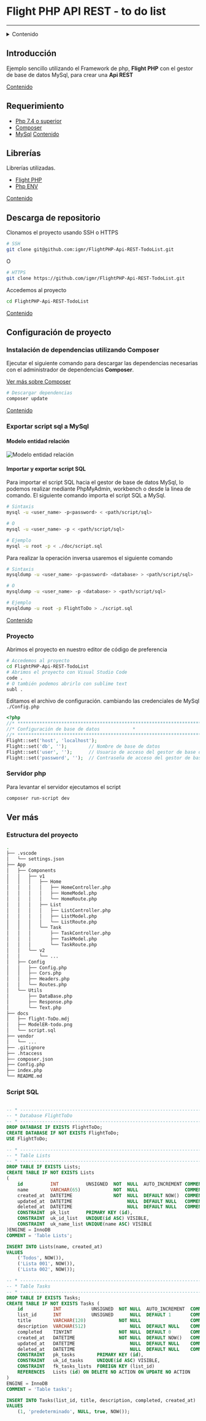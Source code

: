 # Flight PHP API REST - to do list

---

<a name="contenido"></a>

<details>

<summary>Contenido</summary>

* [Introducción](#introduccion)
* [Requerimientos](#requerimientos)
* [Librerías](#librerias)
* [Descarga de repositorio](#repositorio)
* [Proyecto](#proyecto)
  * [Instalación de dependencias utilizando Composer](#composer)
  * [Exportar script sql a MySql](#mysql)
  * [Configuración de proyecto](#configuracion)
* [Servidor php](#servidor)

</details>

<a name="introduccion"></a>

## Introducción

Ejemplo sencillo utilizando el Framework de php, **Flight PHP** con el gestor
de base de datos MySql, para crear una **Api REST**

[Contenido](#contenido)

<a name="requerimientos"></a>

## Requerimiento

* <a href="https://www.php.net/docs.php" target="_blank">Php 7.4 o superior</a>
* <a href="https://getcomposer.org/" target="_blank">Composer</a>
* <a href="https://dev.mysql.com/" target="_blank">MySql</a>
[Contenido](#contenido)

<a name="librerias"></a>

## Librerías

Librerías utilizadas.

* <a href="https://github.com/mikecao/flight" target="_blank">Flight PHP</a>
* <a href="https://github.com/phpenv/phpenv" target="_blank">Php ENV</a>

[Contenido](#contenido)

<a name="repositorio"></a>

## Descarga de repositorio

Clonamos el proyecto usando SSH o HTTPS

```bash
# SSH
git clone git@github.com:igmr/FlightPHP-Api-REST-TodoList.git
```

O

```bash
# HTTPS
git clone https://github.com/igmr/FlightPHP-Api-REST-TodoList.git
```

Accedemos al proyecto

```bash
cd FlightPHP-Api-REST-TodoList
```

[Contenido](#contenido)

<a name="proyecto"></a>

## Configuración de proyecto

<a name="composer"></a>

### Instalación de dependencias utilizando Composer

Ejecutar el siguiente comando para descargar las dependencias necesarias
con el  administrador de dependencias **Composer**.

<a href="https://getcomposer.org/" target="_blank">Ver más sobre Composer</a>

```bash
# Descargar dependencias
composer update
```

[Contenido](#contenido)

<a name="mysql"></a>

### Exportar script sql a MySql

#### Modelo entidad relación

<img src="./doc/model.png" alt="Modelo entidad relación"
style="display: block; margin: 0 auto" />

#### Importar y exportar script SQL

Para importar el script SQL hacia el gestor de base de datos MySql,
lo podemos realizar mediante PhpMyAdmin, workbench o desde la linea de comando.
El siguiente comando importa el script SQL a MySql.

```bash
# Sintaxis
mysql -u <user_name> -p<password> < <path/script/sql>

# O
mysql -u <user_name> -p < <path/script/sql>

# Ejemplo
mysql -u root -p < ./doc/script.sql
```

Para realizar la operación inversa usaremos el siguiente comando

```bash
# Sintaxis
mysqldump -u <user_name> -p<password> <database> > <path/script/sql>

# O
mysqldump -u <user_name> -p <database> > <path/script/sql>

# Ejemplo
mysqldump -u root -p FlightToDo > ./script.sql
```

[Contenido](#contenido)

<a name="configuracion"></a>

### Proyecto

Abrimos el proyecto en nuestro editor de código de preferencia

```bash
# Accedemos al proyecto
cd FlightPHP-Api-REST-TodoList
# Abrimos el proyecto con Visual Studio Code
code .
# O también podemos abrirlo con sublime text
subl .
```

Editamos el archivo de configuración. cambiando las credenciales de MySql ```./Config.php```

```php
<?php
//* *****************************************************************************
//* Configuración de base de datos            *
//* *****************************************************************************
Flight::set('host', 'localhost');
Flight::set('db', '');        // Nombre de base de datos
Flight::set('user', '');      // Usuario de acceso del gestor de base de datos
Flight::set('password', '');  // Contraseña de acceso del gestor de base e dato

```

<a name="servidor"></a>

### Servidor php

Para levantar el servidor ejecutamos el script

```bash
composer run-script dev
```

## Ver más

### Estructura del proyecto

```bash
.
├── .vscode
│   └── settings.json
├── App
│   ├── Components
│   │   ├── v1
│   │   │   ├── Home
│   │   │   │   ├── HomeController.php
│   │   │   │   ├── HomeModel.php
│   │   │   │   └── HomeRoute.php
│   │   │   ├── List
│   │   │   │   ├── ListController.php
│   │   │   │   ├── ListModel.php
│   │   │   │   └── ListRoute.php
│   │   │   └── Task
│   │   │       ├── TaskController.php
│   │   │       ├── TaskModel.php
│   │   │       └── TaskRoute.php
│   │   └── v2
│   │       └── ...
│   ├── Config
│   │   ├── Config.php
│   │   ├── Cors.php
│   │   ├── Headers.php
│   │   └── Routes.php
│   └── Utils
│       ├── DataBase.php
│       ├── Response.php
│       └── Text.php
├── docs
│   ├── flight-ToDo.mdj
│   ├── ModelER-todo.png
│   └── script.sql
├── vendor
│   └── ...
├── .gitignore
├── .htaccess
├── composer.json
├── Config.php
├── index.php
└── README.md

```

### Script SQL

```sql

-- * -----------------------------------------------------------------------
-- * Database FlightToDo
-- * -----------------------------------------------------------------------
DROP DATABASE IF EXISTS FlightToDo;
CREATE DATABASE IF NOT EXISTS FlightToDo;
USE FlightToDo;

-- * -----------------------------------------------------------------------
-- * Table Lists
-- * -----------------------------------------------------------------------
DROP TABLE IF EXISTS Lists;
CREATE TABLE IF NOT EXISTS Lists
(
    id          INT          UNSIGNED  NOT  NULL  AUTO_INCREMENT COMMENT '',
    name        VARCHAR(65)            NOT  NULL                 COMMENT '',
    created_at  DATETIME               NOT  NULL  DEFAULT NOW()  COMMENT '',
    updated_at  DATETIME                    NULL  DEFAULT NULL   COMMENT '',
    deleted_at  DATETIME                    NULL  DEFAULT NULL   COMMENT '',
    CONSTRAINT  pk_list      PRIMARY KEY (id),
    CONSTRAINT  uk_id_list   UNIQUE(id ASC) VISIBLE,
    CONSTRAINT  uk_name_list UNIQUE(name ASC) VISIBLE
)ENGINE = InnoDB
COMMENT = 'Table Lists';

INSERT INTO Lists(name, created_at)
VALUES
    ('Todos', NOW()),
    ('Lista 001', NOW()),
    ('Lista 002', NOW());

-- * -----------------------------------------------------------------------
-- * Table Tasks
-- * -----------------------------------------------------------------------
DROP TABLE IF EXISTS Tasks;
CREATE TABLE IF NOT EXISTS Tasks (
    id           INT           UNSIGNED  NOT NULL  AUTO_INCREMENT  COMMENT '',
    list_id      INT           UNSIGNED      NULL  DEFAULT 1       COMMENT '',
    title        VARCHAR(120)            NOT NULL                  COMMENT '',
    description  VARCHAR(512)                NULL  DEFAULT NULL    COMMENT '',
    completed    TINYINT                 NOT NULL  DEFAULT 0       COMMENT '',
    created_at   DATETIME                NOT NULL  DEFAULT NOW()   COMMENT '',
    updated_at   DATETIME                    NULL  DEFAULT NULL    COMMENT '',
    deleted_at   DATETIME                    NULL  DEFAULT NULL    COMMENT '',
    CONSTRAINT   pk_tasks        PRIMARY KEY (id),
    CONSTRAINT   uk_id_tasks     UNIQUE(id ASC) VISIBLE,
    CONSTRAINT   fk_tasks_lists  FOREIGN KEY (list_id)
    REFERENCES   Lists (id) ON DELETE NO ACTION ON UPDATE NO ACTION
)
ENGINE = InnoDB
COMMENT = 'Table tasks';

INSERT INTO Tasks(list_id, title, description, completed, created_at)
VALUES
    (1, 'predeterminado', NULL, true, NOW());
```
